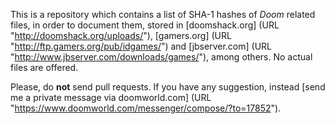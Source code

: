 This is a repository which contains a list of SHA-1 hashes of _Doom_ related files, in order to document them, stored in [doomshack.org] (URL "http://doomshack.org/uploads/"), [gamers.org] (URL "http://ftp.gamers.org/pub/idgames/") and [jbserver.com] (URL "http://www.jbserver.com/downloads/games/"), among others. No actual files are offered.

Please, do **not** send pull requests. If you have any suggestion, instead [send me a private message via doomworld.com] (URL "https://www.doomworld.com/messenger/compose/?to=17852").
